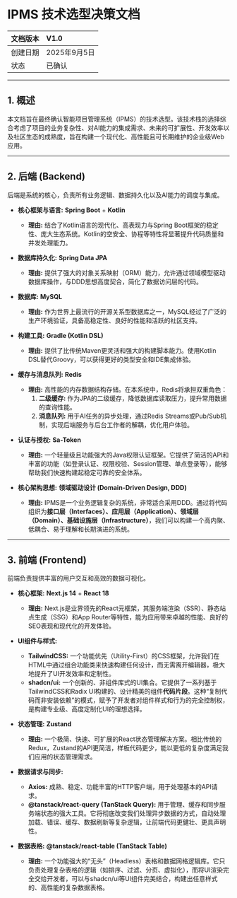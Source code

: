 
# IPMS 技术选型决策文档

| 文档版本 | V1.0 |
| :--- | :--- |
| 创建日期 | 2025年9月5日 |
| 状态 | 已确认 |

---

## 1. 概述

本文档旨在最终确认智能项目管理系统（IPMS）的技术选型。该技术栈的选择综合考虑了项目的业务复杂性、对AI能力的集成需求、未来的可扩展性、开发效率以及社区生态的成熟度，旨在构建一个现代化、高性能且可长期维护的企业级Web应用。

---

## 2. 后端 (Backend)

后端是系统的核心，负责所有业务逻辑、数据持久化以及AI能力的调度与集成。

*   **核心框架与语言:** **Spring Boot** + **Kotlin**
    *   **理由:** 结合了Kotlin语言的现代化、高表现力与Spring Boot框架的稳定性、庞大生态系统。Kotlin的空安全、协程等特性将显著提升代码质量和并发处理能力。

*   **数据库持久化:** **Spring Data JPA**
    *   **理由:** 提供了强大的对象关系映射（ORM）能力，允许通过领域模型驱动数据库操作，与DDD思想高度契合，简化了数据访问层的代码。

*   **数据库:** **MySQL**
    *   **理由:** 作为世界上最流行的开源关系型数据库之一，MySQL经过了广泛的生产环境验证，具备高稳定性、良好的性能和活跃的社区支持。

*   **构建工具:** **Gradle (Kotlin DSL)**
    *   **理由:** 提供了比传统Maven更灵活和强大的构建脚本能力。使用Kotlin DSL替代Groovy，可以获得更好的类型安全和IDE集成体验。

*   **缓存与消息队列:** **Redis**
    *   **理由:** 高性能的内存数据结构存储。在本系统中，Redis将承担双重角色：
        1.  **二级缓存:** 作为JPA的二级缓存，降低数据库读取压力，提升常用数据的查询性能。
        2.  **消息队列:** 用于AI任务的异步处理，通过Redis Streams或Pub/Sub机制，实现后端服务与后台工作者的解耦，优化用户体验。

*   **认证与授权:** **Sa-Token**
    *   **理由:** 一个轻量级且功能强大的Java权限认证框架。它提供了简洁的API和丰富的功能（如登录认证、权限校验、Session管理、单点登录等），能够帮助我们快速构建起稳定可靠的安全体系。

*   **核心架构思想:** **领域驱动设计 (Domain-Driven Design, DDD)**
    *   **理由:** IPMS是一个业务逻辑复杂的系统，非常适合采用DDD。通过将代码组织为**接口层（Interfaces）、应用层（Application）、领域层（Domain）、基础设施层（Infrastructure）**，我们可以构建一个高内聚、低耦合、易于理解和长期演进的系统。

---

## 3. 前端 (Frontend)

前端负责提供丰富的用户交互和高效的数据可视化。

*   **核心框架:** **Next.js 14** + **React 18**
    *   **理由:** Next.js是业界领先的React元框架，其服务端渲染（SSR）、静态站点生成（SSG）和App Router等特性，能为应用带来卓越的性能、良好的SEO表现和现代化的开发体验。

*   **UI组件与样式:**
    *   **TailwindCSS:** 一个功能优先（Utility-First）的CSS框架，允许我们在HTML中通过组合功能类来快速构建任何设计，而无需离开编辑器，极大地提升了UI开发效率和定制性。
    *   **shadcn/ui:** 一个创新的、非组件库式的UI集合。它提供了一系列基于TailwindCSS和Radix UI构建的、设计精美的组件**代码片段**。这种“复制代码而非安装依赖”的模式，赋予了开发者对组件样式和行为的完全控制权，是构建专业级、高度定制化UI的理想选择。

*   **状态管理:** **Zustand**
    *   **理由:** 一个极简、快速、可扩展的React状态管理解决方案。相比传统的Redux，Zustand的API更简洁，样板代码更少，能以更低的复杂度满足我们应用的状态管理需求。

*   **数据请求与同步:**
    *   **Axios:** 成熟、稳定、功能丰富的HTTP客户端，用于处理基本的API请求。
    *   **@tanstack/react-query (TanStack Query):** 用于管理、缓存和同步服务端状态的强大工具。它将彻底改变我们处理异步数据的方式，自动处理加载、错误、缓存、数据刷新等复杂逻辑，让前端代码更健壮、更具声明性。

*   **数据表格:** **@tanstack/react-table (TanStack Table)**
    *   **理由:** 一个功能强大的“无头”（Headless）表格和数据网格逻辑库。它只负责处理复杂表格的逻辑（如排序、过滤、分页、虚拟化），而将UI渲染完全交给开发者，可以与shadcn/ui等UI组件完美结合，构建出任意样式的、高性能的复杂数据表格。
